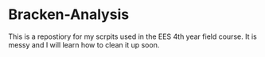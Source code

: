 # Bracken-Analysis

This is a repostiory for my scrpits used in the EES 4th year field course. It is messy and I will learn how to clean it up soon.
